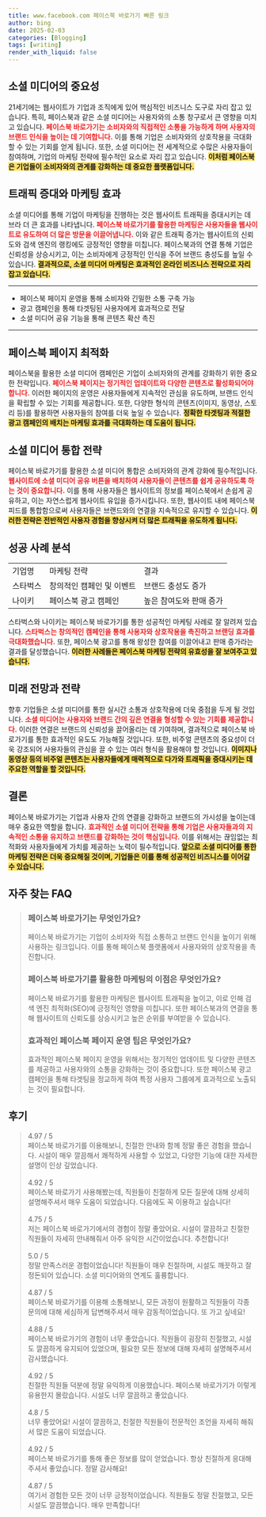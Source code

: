 ```yaml
---
title: www.facebook.com 페이스북 바로가기 빠른 링크
author: bing
date: 2025-02-03
categories: [Blogging]
tags: [writing]
render_with_liquid: false
---
```



<h2 id='소셜 미디어의 중요성'>소셜 미디어의 중요성</h2>

<p>21세기에는 웹사이트가 기업과 조직에게 있어 핵심적인 비즈니스 도구로 자리 잡고 있습니다. 특히, 페이스북과 같은 소셜 미디어는 사용자와의 소통 창구로서 큰 영향을 미치고 있습니다. <b><span style="color: #ee2323;">페이스북 바로가기는 소비자와의 직접적인 소통을 가능하게 하며 사용자의 브랜드 인식을 높이는 데 기여합니다.</span></b> 이를 통해 기업은 소비자와의 상호작용을 극대화할 수 있는 기회를 얻게 됩니다. 또한, 소셜 미디어는 전 세계적으로 수많은 사용자들이 참여하며, 기업의 마케팅 전략에 필수적인 요소로 자리 잡고 있습니다. <b><span style="background-color: #ffe066;">이처럼 페이스북은 기업들이 소비자와의 관계를 강화하는 데 중요한 플랫폼입니다.</span></b></p>

<h2 id='트래픽 증대와 마케팅 효과'>트래픽 증대와 마케팅 효과</h2>

<p>소셜 미디어를 통해 기업이 마케팅을 진행하는 것은 웹사이트 트래픽을 증대시키는 데 브라 더 큰 효과를 나타냅니다. <b><span style="color: #ee2323;">페이스북 바로가기를 활용한 마케팅은 사용자들을 웹사이트로 유도하여 더 많은 방문을 이끌어냅니다.</span></b> 이와 같은 트래픽 증가는 웹사이트의 신뢰도와 검색 엔진의 랭킹에도 긍정적인 영향을 미칩니다. 페이스북과의 연결 통해 기업은 신뢰성을 상승시키고, 이는 소비자에게 긍정적인 인식을 주어 브랜드 충성도를 높일 수 있습니다. <b><span style="background-color: #ffe066;">결과적으로, 소셜 미디어 마케팅은 효과적인 온라인 비즈니스 전략으로 자리 잡고 있습니다.</span></b></p>

<hr />

<ul>
    <li>페이스북 페이지 운영을 통해 소비자와 긴밀한 소통 구축 가능</li>
    <li>광고 캠페인을 통해 타겟팅된 사용자에게 효과적으로 전달</li>
    <li>소셜 미디어 공유 기능을 통해 콘텐츠 확산 촉진</li>
</ul>

<hr />

<h2 id='페이스북 페이지 최적화'>페이스북 페이지 최적화</h2>

<p>페이스북을 활용한 소셜 미디어 캠페인은 기업이 소비자와의 관계를 강화하기 위한 중요한 전략입니다. <b><span style="color: #ee2323;">페이스북 페이지는 정기적인 업데이트와 다양한 콘텐츠로 활성화되어야 합니다.</span></b> 이러한 페이지의 운영은 사용자들에게 지속적인 관심을 유도하며, 브랜드 인식을 확립할 수 있는 기회를 제공합니다. 또한, 다양한 형식의 콘텐츠(이미지, 동영상, 스토리 등)를 활용하면 사용자들의 참여를 더욱 높일 수 있습니다. <b><span style="background-color: #ffe066;">정확한 타겟팅과 적절한 광고 캠페인의 배치는 마케팅 효과를 극대화하는 데 도움이 됩니다.</span></b></p>

<h2 id='소셜 미디어 통합 전략'>소셜 미디어 통합 전략</h2>

<p>페이스북 바로가기를 활용한 소셜 미디어 통합은 소비자와의 관계 강화에 필수적입니다. <b><span style="color: #ee2323;">웹사이트에 소셜 미디어 공유 버튼을 배치하여 사용자들이 콘텐츠를 쉽게 공유하도록 하는 것이 중요합니다.</span></b> 이를 통해 사용자들은 웹사이트의 정보를 페이스북에서 손쉽게 공유하고, 이는 자연스럽게 웹사이트 유입을 증가시킵니다. 또한, 웹사이트 내에 페이스북 피드를 통합함으로써 사용자들은 브랜드와의 연결을 지속적으로 유지할 수 있습니다. <b><span style="background-color: #ffe066;">이러한 전략은 전반적인 사용자 경험을 향상시켜 더 많은 트래픽을 유도하게 됩니다.</span></b></p>

<h2 id='성공 사례 분석'>성공 사례 분석</h2>

<table>
    <tr>
        <td>기업명</td>
        <td>마케팅 전략</td>
        <td>결과</td>
    </tr>
    <tr>
        <td>스타벅스</td>
        <td>창의적인 캠페인 및 이벤트</td>
        <td>브랜드 충성도 증가</td>
    </tr>
    <tr>
        <td>나이키</td>
        <td>페이스북 광고 캠페인</td>
        <td>높은 참여도와 판매 증가</td>
    </tr>
</table>

<p>스타벅스와 나이키는 페이스북 바로가기를 통한 성공적인 마케팅 사례로 잘 알려져 있습니다. <b><span style="color: #ee2323;">스타벅스는 창의적인 캠페인을 통해 사용자와 상호작용을 촉진하고 브랜딩 효과를 극대화했습니다.</span></b> 또한, 페이스북 광고를 통해 왕성한 참여를 이끌어내고 판매 증가라는 결과를 달성했습니다. <b><span style="background-color: #ffe066;">이러한 사례들은 페이스북 마케팅 전략의 유효성을 잘 보여주고 있습니다.</span></b></p>

<h2 id='미래 전망과 전략'>미래 전망과 전략</h2>

<p>향후 기업들은 소셜 미디어를 통한 실시간 소통과 상호작용에 더욱 중점을 두게 될 것입니다. <b><span style="color: #ee2323;">소셜 미디어는 사용자와 브랜드 간의 깊은 연결을 형성할 수 있는 기회를 제공합니다.</span></b> 이러한 연결은 브랜드의 신뢰성을 끌어올리는 데 기여하며, 결과적으로 페이스북 바로가기를 통한 효과적인 유도도 가능해질 것입니다. 또한, 비주얼 콘텐츠의 중요성이 더욱 강조되어 사용자들의 관심을 끌 수 있는 여러 형식을 활용해야 할 것입니다. <b><span style="background-color: #ffe066;">이미지나 동영상 등의 비주얼 콘텐츠는 사용자들에게 매력적으로 다가와 트래픽을 증대시키는 데 주요한 역할을 할 것입니다.</span></b></p>

<h2 id='결론'>결론</h2>

<p>페이스북 바로가기는 기업과 사용자 간의 연결을 강화하고 브랜드의 가시성을 높이는데 매우 중요한 역할을 합니다. <b><span style="color: #ee2323;">효과적인 소셜 미디어 전략을 통해 기업은 사용자들과의 지속적인 소통을 유지하고 브랜드를 강화하는 것이 핵심입니다.</span></b> 이를 위해서는 끊임없는 최적화와 사용자들에게 가치를 제공하는 노력이 필수적입니다. <b><span style="background-color: #ffe066;">앞으로 소셜 미디어를 통한 마케팅 전략은 더욱 중요해질 것이며, 기업들은 이를 통해 성공적인 비즈니스를 이어갈 수 있습니다.</span></b></p>


<h2 id='자주_찾는_FAQ'>자주 찾는 FAQ</h2>
<div itemscope="" itemtype="https://schema.org/FAQPage"> 
<blockquote> 
<div itemscope="" itemprop="mainEntity" itemtype="https://schema.org/Question"> 
<h3 itemprop="name">페이스북 바로가기는 무엇인가요?</h3> 
<div itemscope="" itemprop="acceptedAnswer" itemtype="https://schema.org/Answer"> 
<span itemprop="text"> 
<p>페이스북 바로가기는 기업이 소비자와 직접 소통하고 브랜드 인식을 높이기 위해 사용하는 링크입니다. 이를 통해 페이스북 플랫폼에서 사용자와의 상호작용을 촉진합니다.</p> 
</span> 
</div> 
</div> 

<div itemscope="" itemprop="mainEntity" itemtype="https://schema.org/Question"> 
<h3 itemprop="name">페이스북 바로가기를 활용한 마케팅의 이점은 무엇인가요?</h3> 
<div itemscope="" itemprop="acceptedAnswer" itemtype="https://schema.org/Answer"> 
<span itemprop="text"> 
<p>페이스북 바로가기를 활용한 마케팅은 웹사이트 트래픽을 높이고, 이로 인해 검색 엔진 최적화(SEO)에 긍정적인 영향을 미칩니다. 또한 페이스북과의 연결을 통해 웹사이트의 신뢰도를 상승시키고 높은 순위를 부여받을 수 있습니다.</p> 
</span> 
</div> 
</div> 

<div itemscope="" itemprop="mainEntity" itemtype="https://schema.org/Question"> 
<h3 itemprop="name">효과적인 페이스북 페이지 운영 팁은 무엇인가요?</h3> 
<div itemscope="" itemprop="acceptedAnswer" itemtype="https://schema.org/Answer"> 
<span itemprop="text"> 
<p>효과적인 페이스북 페이지 운영을 위해서는 정기적인 업데이트 및 다양한 콘텐츠를 제공하고 사용자와의 소통을 강화하는 것이 중요합니다. 또한 페이스북 광고 캠페인을 통해 타겟팅을 정교하게 하여 특정 사용자 그룹에게 효과적으로 노출되는 것이 필요합니다.</p> 
</span> 
</div> 
</div> 

</blockquote> 
</div>
<h2 id='후기'>후기</h2>
<div itemscope itemtype="https://schema.org/Product">
  <blockquote>
  <div itemprop="review" itemscope itemtype="https://schema.org/Review">
      <div itemprop="reviewRating" itemscope itemtype="https://schema.org/Rating"> <span itemprop="ratingValue">4.97</span> / <span itemprop="bestRating">5</span> </div>
      <span itemprop="reviewBody">페이스북 바로가기를 이용해보니, 친절한 안내와 함께 정말 좋은 경험을 했습니다. 시설이 매우 깔끔해서 쾌적하게 사용할 수 있었고, 다양한 기능에 대한 자세한 설명이 인상 깊었습니다.</span>
  </div>
  <br>
  <div itemprop="review" itemscope itemtype="https://schema.org/Review">
      <div itemprop="reviewRating" itemscope itemtype="https://schema.org/Rating"> <span itemprop="ratingValue">4.92</span> / <span itemprop="bestRating">5</span> </div>
      <span itemprop="reviewBody">페이스북 바로가기 사용해봤는데, 직원들이 친절하게 모든 질문에 대해 상세히 설명해주셔서 매우 도움이 되었습니다. 다음에도 꼭 이용하고 싶습니다!</span>
  </div>
  <br>
  <div itemprop="review" itemscope itemtype="https://schema.org/Review">
      <div itemprop="reviewRating" itemscope itemtype="https://schema.org/Rating"> <span itemprop="ratingValue">4.75</span> / <span itemprop="bestRating">5</span> </div>
      <span itemprop="reviewBody">저는 페이스북 바로가기에서의 경험이 정말 좋았어요. 시설이 깔끔하고 친절한 직원들이 자세히 안내해줘서 아주 유익한 시간이었습니다. 추천합니다!</span>
  </div>
  <br>
  <div itemprop="review" itemscope itemtype="https://schema.org/Review">
      <div itemprop="reviewRating" itemscope itemtype="https://schema.org/Rating"> <span itemprop="ratingValue">5.0</span> / <span itemprop="bestRating">5</span> </div>
      <span itemprop="reviewBody">정말 만족스러운 경험이었습니다! 직원들이 매우 친절하며, 시설도 깨끗하고 잘 정돈되어 있습니다. 소셜 미디어와의 연계도 훌륭합니다.</span>
  </div>
  <br>
  <div itemprop="review" itemscope itemtype="https://schema.org/Review">
      <div itemprop="reviewRating" itemscope itemtype="https://schema.org/Rating"> <span itemprop="ratingValue">4.87</span> / <span itemprop="bestRating">5</span> </div>
      <span itemprop="reviewBody">페이스북 바로가기를 이용해 소통해보니, 모든 과정이 원활하고 직원들이 각종 문의에 대해 세심하게 답변해주셔서 매우 감동적이었습니다. 또 가고 싶네요!</span>
  </div>
  <br>
  <div itemprop="review" itemscope itemtype="https://schema.org/Review">
      <div itemprop="reviewRating" itemscope itemtype="https://schema.org/Rating"> <span itemprop="ratingValue">4.88</span> / <span itemprop="bestRating">5</span> </div>
      <span itemprop="reviewBody">페이스북 바로가기의 경험이 너무 좋았습니다. 직원들이 굉장히 친절했고, 시설도 깔끔하게 유지되어 있었으며, 필요한 모든 정보에 대해 자세히 설명해주셔서 감사했습니다.</span>
  </div>
  <br>
  <div itemprop="review" itemscope itemtype="https://schema.org/Review">
      <div itemprop="reviewRating" itemscope itemtype="https://schema.org/Rating"> <span itemprop="ratingValue">4.92</span> / <span itemprop="bestRating">5</span> </div>
      <span itemprop="reviewBody">친절한 직원들 덕분에 정말 유익하게 이용했습니다. 페이스북 바로가기가 이렇게 유용한지 몰랐습니다. 시설도 너무 깔끔하고 좋았습니다.</span>
  </div>
  <br>
  <div itemprop="review" itemscope itemtype="https://schema.org/Review">
      <div itemprop="reviewRating" itemscope itemtype="https://schema.org/Rating"> <span itemprop="ratingValue">4.8</span> / <span itemprop="bestRating">5</span> </div>
      <span itemprop="reviewBody">너무 좋았어요! 시설이 깔끔하고, 친절한 직원들이 전문적인 조언을 자세히 해줘서 많은 도움이 되었습니다.</span>
  </div>
  <br>
  <div itemprop="review" itemscope itemtype="https://schema.org/Review">
      <div itemprop="reviewRating" itemscope itemtype="https://schema.org/Rating"> <span itemprop="ratingValue">4.92</span> / <span itemprop="bestRating">5</span> </div>
      <span itemprop="reviewBody">페이스북 바로가기를 통해 좋은 정보를 많이 얻었습니다. 항상 친절하게 응대해주셔서 좋았습니다. 정말 감사해요!</span>
  </div>
  <br>
  <div itemprop="review" itemscope itemtype="https://schema.org/Review">
      <div itemprop="reviewRating" itemscope itemtype="https://schema.org/Rating"> <span itemprop="ratingValue">4.87</span> / <span itemprop="bestRating">5</span> </div>
      <span itemprop="reviewBody">여기서 경험한 모든 것이 너무 긍정적이었습니다. 직원들도 정말 친절했고, 모든 시설도 깔끔했습니다. 매우 만족합니다!</span>
  </div>
  </blockquote>
</div>
